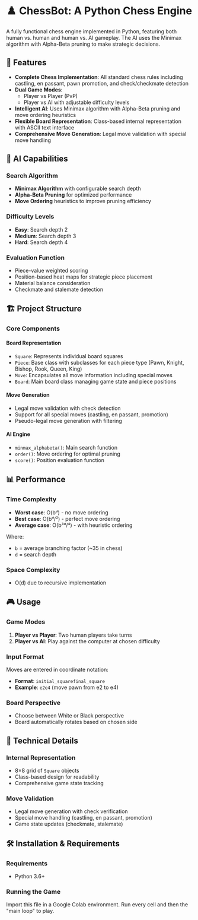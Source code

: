 # ♟️ ChessBot: A Python Chess Engine

A fully functional chess engine implemented in Python, featuring both human vs. human and human vs. AI gameplay. The AI uses the Minimax algorithm with Alpha-Beta pruning to make strategic decisions.

## 🚀 Features

- **Complete Chess Implementation**: All standard chess rules including castling, en passant, pawn promotion, and check/checkmate detection
- **Dual Game Modes**: 
  - Player vs Player (PvP)
  - Player vs AI with adjustable difficulty levels
- **Intelligent AI**: Uses Minimax algorithm with Alpha-Beta pruning and move ordering heuristics
- **Flexible Board Representation**: Class-based internal representation with ASCII text interface
- **Comprehensive Move Generation**: Legal move validation with special move handling

## 🧠 AI Capabilities

### Search Algorithm
- **Minimax Algorithm** with configurable search depth
- **Alpha-Beta Pruning** for optimized performance
- **Move Ordering** heuristics to improve pruning efficiency

### Difficulty Levels
- **Easy**: Search depth 2
- **Medium**: Search depth 3  
- **Hard**: Search depth 4

### Evaluation Function
- Piece-value weighted scoring
- Position-based heat maps for strategic piece placement
- Material balance consideration
- Checkmate and stalemate detection

## 🏗️ Project Structure

### Core Components

#### Board Representation
- `Square`: Represents individual board squares
- `Piece`: Base class with subclasses for each piece type (Pawn, Knight, Bishop, Rook, Queen, King)
- `Move`: Encapsulates all move information including special moves
- `Board`: Main board class managing game state and piece positions

#### Move Generation
- Legal move validation with check detection
- Support for all special moves (castling, en passant, promotion)
- Pseudo-legal move generation with filtering

#### AI Engine
- `minmax_alphabeta()`: Main search function
- `order()`: Move ordering for optimal pruning
- `score()`: Position evaluation function

## 📊 Performance

### Time Complexity
- **Worst case**: O(bᵈ) - no move ordering
- **Best case**: O(bᵈ/²) - perfect move ordering  
- **Average case**: O(b³ᵈ/⁴) - with heuristic ordering

Where:
- `b` = average branching factor (~35 in chess)
- `d` = search depth

### Space Complexity
- O(d) due to recursive implementation

## 🎮 Usage

### Game Modes
1. **Player vs Player**: Two human players take turns
2. **Player vs AI**: Play against the computer at chosen difficulty

### Input Format
Moves are entered in coordinate notation:
- **Format**: `initial_squarefinal_square`
- **Example**: `e2e4` (move pawn from e2 to e4)

### Board Perspective
- Choose between White or Black perspective
- Board automatically rotates based on chosen side

## 🔧 Technical Details

### Internal Representation
- 8×8 grid of `Square` objects
- Class-based design for readability
- Comprehensive game state tracking

### Move Validation
- Legal move generation with check verification
- Special move handling (castling, en passant, promotion)
- Game state updates (checkmate, stalemate)

## 🛠️ Installation & Requirements

### Requirements
- Python 3.6+

### Running the Game
Import this file in a Google Colab environment. 
Run every cell and then the "main loop" to play.

